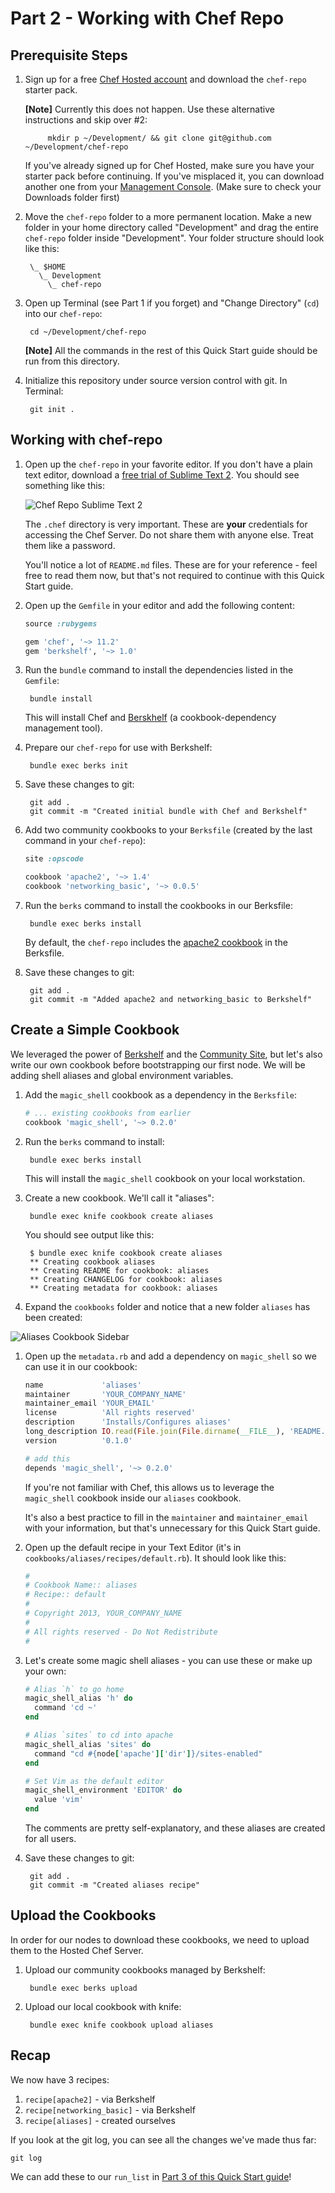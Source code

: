 Part 2 - Working with Chef Repo
===============================
Prerequisite Steps
------------------
1. Sign up for a free [Chef Hosted account][chef-hosted] and download the `chef-repo` starter pack.

    **[Note]** Currently this does not happen. Use these alternative instructions and skip over #2:

            mkdir p ~/Development/ && git clone git@github.com ~/Development/chef-repo

    If you've already signed up for Chef Hosted, make sure you have your starter pack before continuing. If you've misplaced it, you can download another one from your [Management Console][management-console]. (Make sure to check your Downloads folder first)

1. Move the `chef-repo` folder to a more permanent location. Make a new folder in your home directory called "Development" and drag the entire `chef-repo` folder inside "Development". Your folder structure should look like this:

        \_ $HOME
          \_ Development
            \_ chef-repo

1. Open up Terminal (see Part 1 if you forget) and "Change Directory" (`cd`) into our `chef-repo`:

        cd ~/Development/chef-repo

    **[Note]** All the commands in the rest of this Quick Start guide should be run from this directory.

1. Initialize this repository under source version control with git. In Terminal:

        git init .

Working with chef-repo
----------------------
1. Open up the `chef-repo` in your favorite editor. If you don't have a plain text editor, download a [free trial of Sublime Text 2][sublime-text-2]. You should see something like this:

    ![Chef Repo Sublime Text 2](../assets/chef-repo-sidebar.png)

    The `.chef` directory is very important. These are **your** credentials for accessing the Chef Server. Do not share them with anyone else. Treat them like a password.

    You'll notice a lot of `README.md` files. These are for your reference - feel free to read them now, but that's not required to continue with this Quick Start guide.

1. Open up the `Gemfile` in your editor and add the following content:

    ```ruby
    source :rubygems

    gem 'chef', '~> 11.2'
    gem 'berkshelf', '~> 1.0'
    ```

1. Run the `bundle` command to install the dependencies listed in the `Gemfile`:

        bundle install

    This will install Chef and [Berskhelf][berkshelf] (a cookbook-dependency management tool).

1. Prepare our `chef-repo` for use with Berkshelf:

        bundle exec berks init

1. Save these changes to git:

        git add .
        git commit -m "Created initial bundle with Chef and Berkshelf"

1. Add two community cookbooks to your `Berksfile` (created by the last command in your `chef-repo`):

    ```ruby
    site :opscode

    cookbook 'apache2', '~> 1.4'
    cookbook 'networking_basic', '~> 0.0.5'
    ```

1. Run the `berks` command to install the cookbooks in our Berksfile:

        bundle exec berks install

    By default, the `chef-repo` includes the [apache2 cookbook][apache2-cookbook] in the Berksfile.

1. Save these changes to git:

        git add .
        git commit -m "Added apache2 and networking_basic to Berkshelf"

Create a Simple Cookbook
------------------------
We leveraged the power of [Berkshelf][berkshelf] and the [Community Site][apache2-cookbook], but let's also write our own cookbook before bootstrapping our first node. We will be adding shell aliases and global environment variables.

1. Add the `magic_shell` cookbook as a dependency in the `Berksfile`:

    ```ruby
    # ... existing cookbooks from earlier
    cookbook 'magic_shell', '~> 0.2.0'
    ```

1. Run the `berks` command to install:

        bundle exec berks install

    This will install the `magic_shell` cookbook on your local workstation.

1. Create a new cookbook. We'll call it "aliases":

        bundle exec knife cookbook create aliases

    You should see output like this:

        $ bundle exec knife cookbook create aliases
        ** Creating cookbook aliases
        ** Creating README for cookbook: aliases
        ** Creating CHANGELOG for cookbook: aliases
        ** Creating metadata for cookbook: aliases

1. Expand the `cookbooks` folder and notice that a new folder `aliases` has been created:

  ![Aliases Cookbook Sidebar](../assets/aliases-cookbook.png)

1. Open up the `metadata.rb` and add a dependency on `magic_shell` so we can use it in our cookbook:

    ```ruby
    name             'aliases'
    maintainer       'YOUR_COMPANY_NAME'
    maintainer_email 'YOUR_EMAIL'
    license          'All rights reserved'
    description      'Installs/Configures aliases'
    long_description IO.read(File.join(File.dirname(__FILE__), 'README.md'))
    version          '0.1.0'

    # add this
    depends 'magic_shell', '~> 0.2.0'
    ```

    If you're not familiar with Chef, this allows us to leverage the `magic_shell` cookbook inside our `aliases` cookbook.

    It's also a best practice to fill in the `maintainer` and `maintainer_email` with your information, but that's unnecessary for this Quick Start guide.

1. Open up the default recipe in your Text Editor (it's in `cookbooks/aliases/recipes/default.rb`). It should look like this:

    ```ruby
    #
    # Cookbook Name:: aliases
    # Recipe:: default
    #
    # Copyright 2013, YOUR_COMPANY_NAME
    #
    # All rights reserved - Do Not Redistribute
    #
    ```

1. Let's create some magic shell aliases - you can use these or make up your own:

    ```ruby
    # Alias `h` to go home
    magic_shell_alias 'h' do
      command 'cd ~'
    end

    # Alias `sites` to cd into apache
    magic_shell_alias 'sites' do
      command "cd #{node['apache']['dir']}/sites-enabled"
    end

    # Set Vim as the default editor
    magic_shell_environment 'EDITOR' do
      value 'vim'
    end
    ```

    The comments are pretty self-explanatory, and these aliases are created for all users.

1. Save these changes to git:

        git add .
        git commit -m "Created aliases recipe"

Upload the Cookbooks
--------------------
In order for our nodes to download these cookbooks, we need to upload them to the Hosted Chef Server.

1. Upload our community cookbooks managed by Berkshelf:

        bundle exec berks upload

1. Upload our local cookbook with knife:

        bundle exec knife cookbook upload aliases

Recap
-----
We now have 3 recipes:

  1. `recipe[apache2]` - via Berkshelf
  1. `recipe[networking_basic]` - via Berkshelf
  1. `recipe[aliases]` - created ourselves

If you look at the git log, you can see all the changes we've made thus far:

    git log

We can add these to our `run_list` in [Part 3 of this Quick Start guide][part-3]!

[chef-hosted]: http://www.opscode.com/hosted-chef/ "Sign up for Hosted Chef"
[management-console]: http://manage.opscode.com "Opscode Management Console"
[sublime-text-2]: http://www.sublimetext.com/2 "Sublime Text 2"
[berkshelf]: http://berkshelf.com "Berkshelf"
[apache2-cookbook]: http://community.opscode.com/cookbooks/apache2 "Opscode Apache2 Cookbook"
[part-3]: ../Part+3+-+Converging+the+Node "Part 3 - Converging the Node"
